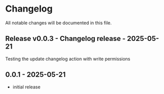 # Changelog

All notable changes will be documented in this file.

## Release v0.0.3 - Changelog release - 2025-05-21

Testing the update changelog action with write permissions

## 0.0.1 - 2025-05-21

- initial release
